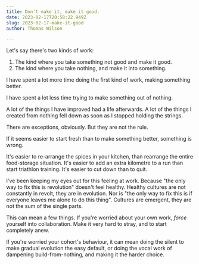 ```yaml
---
title: Don't make it, make it good.
date: 2023-02-17T20:58:22.949Z
slug: 2023-02-17-make-it-good
author: Thomas Wilson

---
```

Let's say there's two kinds of work:

1. The kind where you take something not good and make it good.
2. The kind where you take nothing, and make it into something.

I have spent a lot more time doing the first kind of work, making something better.  

I have spent a lot less time trying to make something out of nothing.

A lot of the things I have improved had a life afterwards.  A lot of the things I created from nothing fell down as soon as I stopped holding the strings.  

There are exceptions, obviously.  But they are not the rule.

If it seems easier to start fresh than to make something better, something is wrong.  

It's easier to re-arrange the spices in your kitchen, than rearrange the entire food-storage situation.  It's easier to add an extra kilometre to a run than start triathlon training.  It's easier to cut down than to quit.

I've been keeping my eyes out for this feeling at work.  Because "the only way to fix this is revolution" doesn't feel healthy.  Healthy cultures are not constantly in revolt, they are in evolution.  Nor is "the only way to fix this is if everyone leaves me alone to do this thing".  Cultures are emergent, they are not the sum of the single parts.

This can mean a few things.  If you're worried about your own work, _force_ yourself into collaboration.  Make it very hard to stray, and to start completely anew.

If you're worried your cohort's behaviour, it can mean doing the silent to make gradual evolution the easy default, or doing the vocal work of dampening build-from-nothing, and making it the harder choice.  
